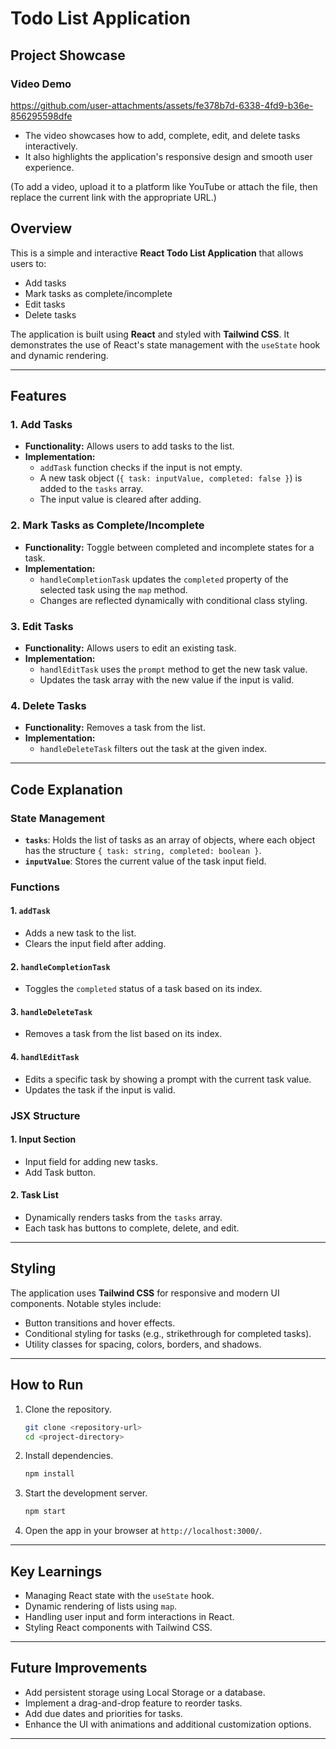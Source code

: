 # Todo List Application

## Project Showcase

### Video Demo
https://github.com/user-attachments/assets/fe378b7d-6338-4fd9-b36e-856295598dfe
- The video showcases how to add, complete, edit, and delete tasks interactively.
- It also highlights the application's responsive design and smooth user experience.

(To add a video, upload it to a platform like YouTube or attach the file, then replace the current link with the appropriate URL.)


## Overview
This is a simple and interactive **React Todo List Application** that allows users to:
- Add tasks
- Mark tasks as complete/incomplete
- Edit tasks
- Delete tasks

The application is built using **React** and styled with **Tailwind CSS**. It demonstrates the use of React's state management with the `useState` hook and dynamic rendering.

---

## Features

### 1. **Add Tasks**
- **Functionality:** Allows users to add tasks to the list.
- **Implementation:**
  - `addTask` function checks if the input is not empty.
  - A new task object (`{ task: inputValue, completed: false }`) is added to the `tasks` array.
  - The input value is cleared after adding.

### 2. **Mark Tasks as Complete/Incomplete**
- **Functionality:** Toggle between completed and incomplete states for a task.
- **Implementation:**
  - `handleCompletionTask` updates the `completed` property of the selected task using the `map` method.
  - Changes are reflected dynamically with conditional class styling.

### 3. **Edit Tasks**
- **Functionality:** Allows users to edit an existing task.
- **Implementation:**
  - `handlEditTask` uses the `prompt` method to get the new task value.
  - Updates the task array with the new value if the input is valid.

### 4. **Delete Tasks**
- **Functionality:** Removes a task from the list.
- **Implementation:**
  - `handleDeleteTask` filters out the task at the given index.

---

## Code Explanation

### State Management
- **`tasks`**: Holds the list of tasks as an array of objects, where each object has the structure `{ task: string, completed: boolean }`.
- **`inputValue`**: Stores the current value of the task input field.

### Functions
#### 1. `addTask`
- Adds a new task to the list.
- Clears the input field after adding.

#### 2. `handleCompletionTask`
- Toggles the `completed` status of a task based on its index.

#### 3. `handleDeleteTask`
- Removes a task from the list based on its index.

#### 4. `handlEditTask`
- Edits a specific task by showing a prompt with the current task value.
- Updates the task if the input is valid.

### JSX Structure
#### 1. **Input Section**
- Input field for adding new tasks.
- Add Task button.

#### 2. **Task List**
- Dynamically renders tasks from the `tasks` array.
- Each task has buttons to complete, delete, and edit.

---

## Styling
The application uses **Tailwind CSS** for responsive and modern UI components. Notable styles include:
- Button transitions and hover effects.
- Conditional styling for tasks (e.g., strikethrough for completed tasks).
- Utility classes for spacing, colors, borders, and shadows.

---

## How to Run
1. Clone the repository.
   ```bash
   git clone <repository-url>
   cd <project-directory>
   ```

2. Install dependencies.
   ```bash
   npm install
   ```

3. Start the development server.
   ```bash
   npm start
   ```

4. Open the app in your browser at `http://localhost:3000/`.

---

## Key Learnings
- Managing React state with the `useState` hook.
- Dynamic rendering of lists using `map`.
- Handling user input and form interactions in React.
- Styling React components with Tailwind CSS.

---

## Future Improvements
- Add persistent storage using Local Storage or a database.
- Implement a drag-and-drop feature to reorder tasks.
- Add due dates and priorities for tasks.
- Enhance the UI with animations and additional customization options.

---

